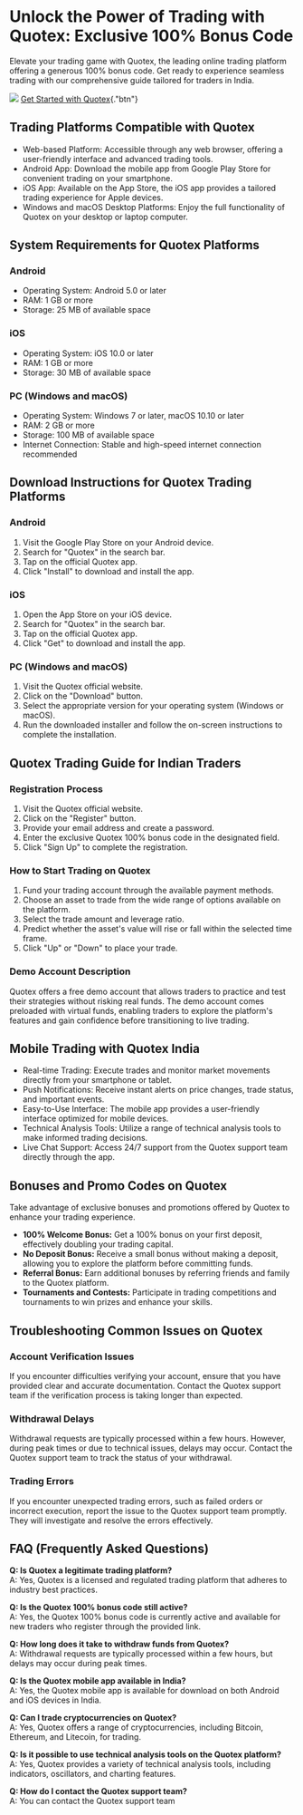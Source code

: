 

# Unlock the Power of Trading with Quotex: Exclusive 100% Bonus Code

Elevate your trading game with Quotex, the leading online trading
platform offering a generous 100% bonus code. Get ready to experience
seamless trading with our comprehensive guide tailored for traders in
India.

[![](https://static.quotex.io/files/4_en/300_250.jpg)](https://traff.sbs/brokerqxlid)
[Get Started with
Quotex](\%22https://traff.sbs/brokerqxsignup\%22){."btn"}




## Trading Platforms Compatible with Quotex

-   Web-based Platform: Accessible through any web browser, offering a
    user-friendly interface and advanced trading tools.
-   Android App: Download the mobile app from Google Play Store for
    convenient trading on your smartphone.
-   iOS App: Available on the App Store, the iOS app provides a tailored
    trading experience for Apple devices.
-   Windows and macOS Desktop Platforms: Enjoy the full functionality of
    Quotex on your desktop or laptop computer.

## System Requirements for Quotex Platforms

### Android

-   Operating System: Android 5.0 or later
-   RAM: 1 GB or more
-   Storage: 25 MB of available space

### iOS

-   Operating System: iOS 10.0 or later
-   RAM: 1 GB or more
-   Storage: 30 MB of available space

### PC (Windows and macOS)

-   Operating System: Windows 7 or later, macOS 10.10 or later
-   RAM: 2 GB or more
-   Storage: 100 MB of available space
-   Internet Connection: Stable and high-speed internet connection
    recommended

## Download Instructions for Quotex Trading Platforms

### Android

1.  Visit the Google Play Store on your Android device.
2.  Search for "Quotex" in the search bar.
3.  Tap on the official Quotex app.
4.  Click "Install" to download and install the app.

### iOS

1.  Open the App Store on your iOS device.
2.  Search for "Quotex" in the search bar.
3.  Tap on the official Quotex app.
4.  Click "Get" to download and install the app.

### PC (Windows and macOS)

1.  Visit the Quotex official website.
2.  Click on the "Download" button.
3.  Select the appropriate version for your operating system (Windows or
    macOS).
4.  Run the downloaded installer and follow the on-screen instructions
    to complete the installation.

## Quotex Trading Guide for Indian Traders

### Registration Process

1.  Visit the Quotex official website.
2.  Click on the "Register" button.
3.  Provide your email address and create a password.
4.  Enter the exclusive Quotex 100% bonus code in the designated field.
5.  Click "Sign Up" to complete the registration.

### How to Start Trading on Quotex

1.  Fund your trading account through the available payment methods.
2.  Choose an asset to trade from the wide range of options available on
    the platform.
3.  Select the trade amount and leverage ratio.
4.  Predict whether the asset\'s value will rise or fall within the
    selected time frame.
5.  Click "Up" or "Down" to place your trade.

### Demo Account Description

Quotex offers a free demo account that allows traders to practice and
test their strategies without risking real funds. The demo account comes
preloaded with virtual funds, enabling traders to explore the
platform\'s features and gain confidence before transitioning to live
trading.

## Mobile Trading with Quotex India

-   Real-time Trading: Execute trades and monitor market movements
    directly from your smartphone or tablet.
-   Push Notifications: Receive instant alerts on price changes, trade
    status, and important events.
-   Easy-to-Use Interface: The mobile app provides a user-friendly
    interface optimized for mobile devices.
-   Technical Analysis Tools: Utilize a range of technical analysis
    tools to make informed trading decisions.
-   Live Chat Support: Access 24/7 support from the Quotex support team
    directly through the app.

## Bonuses and Promo Codes on Quotex

Take advantage of exclusive bonuses and promotions offered by Quotex to
enhance your trading experience.

-   **100% Welcome Bonus:** Get a 100% bonus on your first deposit,
    effectively doubling your trading capital.
-   **No Deposit Bonus:** Receive a small bonus without making a
    deposit, allowing you to explore the platform before committing
    funds.
-   **Referral Bonus:** Earn additional bonuses by referring friends and
    family to the Quotex platform.
-   **Tournaments and Contests:** Participate in trading competitions
    and tournaments to win prizes and enhance your skills.

## Troubleshooting Common Issues on Quotex

### Account Verification Issues

If you encounter difficulties verifying your account, ensure that you
have provided clear and accurate documentation. Contact the Quotex
support team if the verification process is taking longer than expected.

### Withdrawal Delays

Withdrawal requests are typically processed within a few hours. However,
during peak times or due to technical issues, delays may occur. Contact
the Quotex support team to track the status of your withdrawal.

### Trading Errors

If you encounter unexpected trading errors, such as failed orders or
incorrect execution, report the issue to the Quotex support team
promptly. They will investigate and resolve the errors effectively.

## FAQ (Frequently Asked Questions)

**Q: Is Quotex a legitimate trading platform?**\
A: Yes, Quotex is a licensed and regulated trading platform that adheres
to industry best practices.

**Q: Is the Quotex 100% bonus code still active?**\
A: Yes, the Quotex 100% bonus code is currently active and available for
new traders who register through the provided link.

**Q: How long does it take to withdraw funds from Quotex?**\
A: Withdrawal requests are typically processed within a few hours, but
delays may occur during peak times.

**Q: Is the Quotex mobile app available in India?**\
A: Yes, the Quotex mobile app is available for download on both Android
and iOS devices in India.

**Q: Can I trade cryptocurrencies on Quotex?**\
A: Yes, Quotex offers a range of cryptocurrencies, including Bitcoin,
Ethereum, and Litecoin, for trading.

**Q: Is it possible to use technical analysis tools on the Quotex
platform?**\
A: Yes, Quotex provides a variety of technical analysis tools, including
indicators, oscillators, and charting features.

**Q: How do I contact the Quotex support team?**\
A: You can contact the Quotex support team


